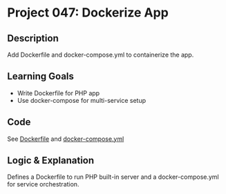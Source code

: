 # Project 047: Dockerize App

## Description
Add Dockerfile and docker-compose.yml to containerize the app.

## Learning Goals
- Write Dockerfile for PHP app
- Use docker-compose for multi-service setup

## Code
See [Dockerfile](Dockerfile) and [docker-compose.yml](docker-compose.yml)

## Logic & Explanation
Defines a Dockerfile to run PHP built-in server and a docker-compose.yml for service orchestration.
